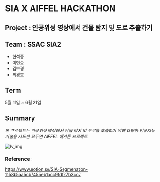 # SIA X AIFFEL HACKATHON 

## Project : 인공위성 영상에서 건물 탐지 및 도로 추출하기 

## Team : SSAC SIA2 

 - 현석종
 - 이현승
 - 김보경
 - 최경호

## Term

5월 11일 ~ 6월 21일 

## Summary 

*본 프로젝트는 인공위성 영상에서 건물 탐지 및 도로를 추출하기 위해 다양한 인공지능 기술을 시도한 모두연 AIFFEL 해커톤 프로젝트* 

![lv_img](/home/ssac16/aiffel/HACKATHON_FINAL/workplace/lv_img.png)

### Reference : 

https://www.notion.so/SIA-Segmenation-1158b5aa5cb7455eb1bcc9fdf27b3cc7
